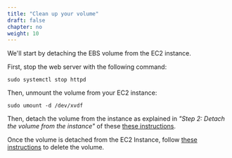 ```yaml
---
title: "Clean up your volume"
draft: false
chapter: no
weight: 10
---
```


We'll start by detaching the EBS volume from the EC2 instance. 

First, stop the web server with the following command:
```commandline
sudo systemctl stop httpd
```

Then, unmount the volume from your EC2 instance:

```commandline
sudo umount -d /dev/xvdf
```

Then, detach the volume from the instance as explained in _"Step 2: Detach the volume from the instance"_ of these [these instructions](https://docs.aws.amazon.com/AWSEC2/latest/UserGuide/ebs-detaching-volume.html).

Once the volume is detached from the EC2 Instance, follow [these instructions](https://docs.aws.amazon.com/AWSEC2/latest/UserGuide/ebs-deleting-volume.html) to delete the volume. 